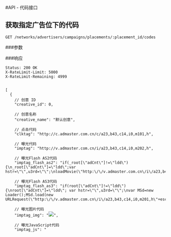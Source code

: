 #API - 代码接口

<h2 id="p1">获取指定广告位下的代码</h2>

    GET /networks/advertisers/campaigns/placements/:placement_id/codes

###参数

###响应

<pre class="headers">
<code>Status: 200 OK
X-RateLimit-Limit: 5000
X-RateLimit-Remaining: 4999
</code></pre>
<pre class="highlight">
<code class="language-javascript">
[
  {
    // 创意 ID
    "creative_id": 0,

    // 创意名称
    "creative_name": "默认创意",

    // 点击代码
    "clktag": "http://c.admaster.com.cn/c/a23,b43,c14,i0,m101,h",

    // 曝光代码
    "imptag": "http://v.admaster.com.cn/i/a23,b43,c14,i0,m202,h",

    // 曝光Flash AS2代码
    "imptag_flash_as2": "if(_root[\"adCnt\"]!=\"ldd\") {\n_root[\"adCnt\"]=\"ldd\";var hstr=\"\",u3rd=\"\";\nloadMovie(\"http:\/\/v.admaster.com.cn\/i\/a23,b43,c14,i0,m201,h\"+escape(hstr)+\",d\"+escape(_url)+\",u\"+escape(u3rd),createEmptyMovieClip(\"MSd\",this.getNextHighestDepth()));\n}",

    // 曝光Flash AS3代码
    "imptag_flash_as3": "if(root[\"adCnt\"]!=\"ldd\") {\nroot[\"adCnt\"]=\"ldd\"; var hstr=\"\",u3rd=\"\";\nvar MSd=new Loader();MSd.load(new URLRequest(\"http:\/\/v.admaster.com.cn\/i\/a23,b43,c14,i0,m201,h\"+escape(hstr)+\",d\"+escape(loaderInfo.loaderURL)+\",u\"+escape(u3rd)));this.addChild(MSd);\n}",

    // 曝光图片代码
    "imptag_img": "<img src=\"http:\/\/v.admaster.com.cn\/i\/a23,b43,c14,i0,m203,h\" width=\"1\" height=\"1\" \/>",

    // 曝光JavaScript代码
    "imptag_js": "<script language=\"javascript\">var actId=23,sptId=43,medId=14,invId=0,hstr=\"\";<\/script>\n<script language=\"javascript\" src=\"http:\/\/v.admaster.com.cn\/sodv3\/admTracker.js\"><\/script>",

    // 曝光Flash代码
    "imptag_flash": "<object classid=\"clsid:d27cdb6e-ae6d-11cf-96b8-444553540000\" id=\"TrackMasterBeacon\" align=\"middle\" width=\"1\" height=\"1\"><param name=\"movie\" value=\"http:\/\/v.admaster.com.cn\/i\/a23,b43,c14,i0,m204,h\" \/><param name=\"allowScriptAccess\" value=\"always\" \/><param name=\"quality\" value=\"high\" \/>\n<embed src=\"http:\/\/v.admaster.com.cn\/i\/a23,b43,c14,i0,m204,h\" quality=\"high\" swLiveConnect=true id=\"TrackMasterBeacon\" name=\"TrackMasterBeacon\" width=\"1\" height=\"1\" align=\"middle\" allowScriptAccess=\"always\" type=\"application\/x-shockwave-flash\" \/><\/object>"
  }
]
</code></pre>

